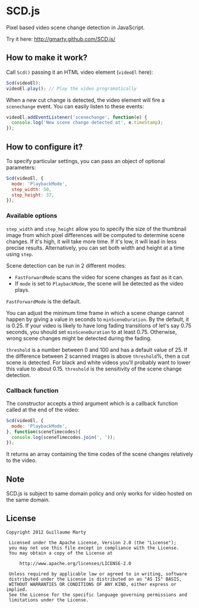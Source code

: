 # SCD.js

Pixel based video scene change detection in JavaScript.

Try it here: http://gmarty.github.com/SCD.js/

## How to make it work?

Call `Scd()` passing it an HTML video element (`videoEl` here):
```Javascript
Scd(videoEl);
videoEl.play(); // Play the video programatically
```

When a new cut change is detected, the video element will fire a `scenechange` event. You can easily listen to these events:
```Javascript
videoEl.addEventListener('scenechange', function(e) {
  console.log('New scene change detected at', e.timeStamp);
});
```

## How to configure it?

To specify particular settings, you can pass an object of optional parameters:
```Javascript
Scd(videoEl, {
  mode: 'PlaybackMode',
  step_width: 50,
  step_height: 37,
});
```

### Available options

`step_width` and `step_height` allow you to specify the size of the thumbnail image from which pixel differences will be computed to determine scene changes.
If it's high, it will take more time. If it's low, it will lead in less precise results.
Alternatively, you can set both width and height at a time using `step`.

Scene detection can be run in 2 different modes:
* `FastForwardMode` scans the video for scene changes as fast as it can.
* If `mode` is set to `PlaybackMode`, the scene will be detected as the video plays.

`FastForwardMode` is the default.

You can adjust the minimum time frame in which a scene change cannot happen by giving a value in seconds to `minSceneDuration`. By the default, it is 0.25.
If your video is likely to have long fading transitions of let's say 0.75 seconds, you should set `minSceneDuration` to at least 0.75.
Otherwise, wrong scene changes might be detected during the fading.

`threshold` is a number between 0 and 100 and has a default value of 25. If the difference between 2 scanned images is above `threshold`%, then a cut scene is detected.
For black and white videos you'll probably want to lower this value to about 0.15. `threshold` is the sensitivity of the scene change detection.

### Callback function

The constructor accepts a third argument which is a callback function called at the end of the video:
```Javascript
Scd(videoEl, {
  mode: 'PlaybackMode',
}, function(sceneTimecodes){
  console.log(sceneTimecodes.join(', '));
});
```
It returns an array containing the time codes of the scene changes relatively to the video.

## Note

SCD.js is subject to same domain policy and only works for video hosted on the same domain.

## License

```
Copyright 2012 Guillaume Marty

 Licensed under the Apache License, Version 2.0 (the "License");
 you may not use this file except in compliance with the License.
 You may obtain a copy of the License at

     http://www.apache.org/licenses/LICENSE-2.0

 Unless required by applicable law or agreed to in writing, software
 distributed under the License is distributed on an "AS IS" BASIS,
 WITHOUT WARRANTIES OR CONDITIONS OF ANY KIND, either express or implied.
 See the License for the specific language governing permissions and
 limitations under the License.
```
